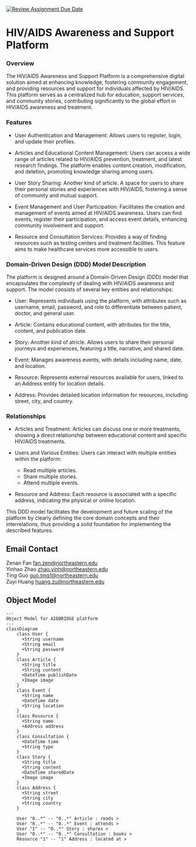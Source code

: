 [![Review Assignment Due Date](https://classroom.github.com/assets/deadline-readme-button-24ddc0f5d75046c5622901739e7c5dd533143b0c8e959d652212380cedb1ea36.svg)](https://classroom.github.com/a/j48a217e)
# HIV/AIDS Awareness and Support Platform

### Overview
The HIV/AIDS Awareness and Support Platform is a comprehensive digital solution aimed at enhancing knowledge, fostering community engagement, and providing resources and support for individuals affected by HIV/AIDS. This platform serves as a centralized hub for education, support services, and community stories, contributing significantly to the global effort in HIV/AIDS awareness and treatment.

### Features  
- User Authentication and Management: Allows users to register, login, and update their profiles.

- Articles and Educational Content Management: Users can access a wide range of articles related to HIV/AIDS prevention, treatment, and latest research findings. The platform enables content creation, modification, and deletion, promoting knowledge sharing among users.

- User Story Sharing: Another kind of article. A space for users to share their personal stories and experiences with HIV/AIDS, fostering a sense of community and mutual support.

- Event Management and User Participation: Facilitates the creation and management of events aimed at HIV/AIDS awareness. Users can find events, register their participation, and access event details, enhancing community involvement and support.

- Resource and Consultation Services: Provides a way of finding resources such as testing centers and treatment facilities. This feature aims to make healthcare services more accessible to users.

### Domain-Driven Design (DDD) Model Description
The platform is designed around a Domain-Driven Design (DDD) model that encapsulates the complexity of dealing with HIV/AIDS awareness and support. The model consists of several key entities and relationships:

- User: Represents individuals using the platform, with attributes such as username, email, password, and role to differentiate between patient, doctor, and general user.

- Article: Contains educational content, with attributes for the title, content, and publication date.

- Story: Another kind of atricle. Allows users to share their personal journeys and experiences, featuring a title, narrative, and shared date.

- Event: Manages awareness events, with details including name, date, and location.

- Resource: Represents external resources available for users, linked to an Address entity for location details.

- Address: Provides detailed location information for resources, including street, city, and country.

### Relationships 
- Articles and Treatment: Articles can discuss one or more treatments, showing a direct relationship between educational content and specific HIV/AIDS treatments.

- Users and Various Entities: Users can interact with multiple entities within the platform:

  - Read multiple articles.
  - Share multiple stories.
  - Attend multiple events.
- Resource and Address: Each resource is associated with a specific address, indicating the physical or online location.

This DDD model facilitates the development and future scaling of the platform by clearly defining the core domain concepts and their interrelations, thus providing a solid foundation for implementing the described features.

## Email Contact
Zenan Fan fan.zen@northeastern.edu  
Yinhao Zhao zhao.yinh@northeastern.edu  
Ting Guo guo.ting1@northeastern.edu  
Zuyi Huang huang.zu@northeastern.edu

## Object Model

```mermaid
---
Object Model for AIDBRIDGE platform
---
classDiagram
    class User {
      +String username
      +String email
      +String password
    }
    class Article {
      +String title
      +String content
      +DateTime publishDate
      +Image image
    }
    class Event {
      +String name
      +DateTime date
      +String location
    }
    class Resource {
      +String name
      +Address address
    }
    class Consultation {
      +DateTime time
      +String type
    }
    class Story {
      +String title
      +String content
      +DateTime sharedDate
      +Image image
    }
    class Address {
      +String street
      +String city
      +String country
    }

    User "0..*" -- "0..*" Article : reads >
    User "0..*" -- "0..*" Event : attends >
    User "1" -- "0..*" Story : shares >
    User "0..*" -- "0..*" Consultation : books >
    Resource "1" -- "1" Address : located at >

    
```